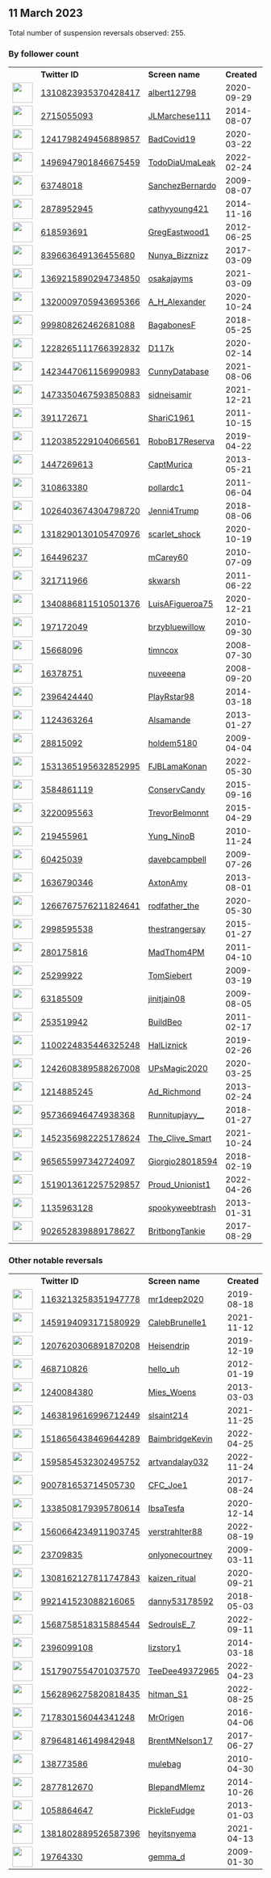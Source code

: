 
## 11 March 2023
Total number of suspension reversals observed: 255.

### By follower count
<table><tr><th></th><th align="left">Twitter ID</th><th align="left">Screen name</th>
<th align="left">Created</th><th align="left">Status</th><th align="left">Suspended</th><th align="left">Followers</th>
<tr><td><a href="https://pbs.twimg.com/profile_images/1346170289642725376/QjeO2NSL_normal.jpg"><img src="https://pbs.twimg.com/profile_images/1346170289642725376/QjeO2NSL_normal.jpg" width="40px" height="40px" align="center"/></a></td><td><a href="https://twitter.com/intent/user?user_id=1310823935370428417">1310823935370428417</a></td><td><a href="https://twitter.com/albert12798">albert12798</a></td><td>2020-09-29</td><td align="center"></td><td></td><td>478641</td></tr>
<tr><td><a href="https://pbs.twimg.com/profile_images/1276354162125668353/PS7KWbSJ_normal.jpg"><img src="https://pbs.twimg.com/profile_images/1276354162125668353/PS7KWbSJ_normal.jpg" width="40px" height="40px" align="center"/></a></td><td><a href="https://twitter.com/intent/user?user_id=2715055093">2715055093</a></td><td><a href="https://twitter.com/JLMarchese111">JLMarchese111</a></td><td>2014-08-07</td><td align="center">✔️</td><td></td><td>148255</td></tr>
<tr><td><a href="https://pbs.twimg.com/profile_images/1634447022421049344/Ygdd1I7d_normal.jpg"><img src="https://pbs.twimg.com/profile_images/1634447022421049344/Ygdd1I7d_normal.jpg" width="40px" height="40px" align="center"/></a></td><td><a href="https://twitter.com/intent/user?user_id=1241798249456889857">1241798249456889857</a></td><td><a href="https://twitter.com/BadCovid19">BadCovid19</a></td><td>2020-03-22</td><td align="center"></td><td>2022-12-08</td><td>39455</td></tr>
<tr><td><a href="https://pbs.twimg.com/profile_images/1531455874987970562/mD7Qh2aj_normal.jpg"><img src="https://pbs.twimg.com/profile_images/1531455874987970562/mD7Qh2aj_normal.jpg" width="40px" height="40px" align="center"/></a></td><td><a href="https://twitter.com/intent/user?user_id=1496947901846675459">1496947901846675459</a></td><td><a href="https://twitter.com/TodoDiaUmaLeak">TodoDiaUmaLeak</a></td><td>2022-02-24</td><td align="center"></td><td>2022-07-16</td><td>27671</td></tr>
<tr><td><a href="https://pbs.twimg.com/profile_images/1145422458406789120/Haqu6GpA_normal.jpg"><img src="https://pbs.twimg.com/profile_images/1145422458406789120/Haqu6GpA_normal.jpg" width="40px" height="40px" align="center"/></a></td><td><a href="https://twitter.com/intent/user?user_id=63748018">63748018</a></td><td><a href="https://twitter.com/SanchezBernardo">SanchezBernardo</a></td><td>2009-08-07</td><td align="center"></td><td></td><td>27341</td></tr>
<tr><td><a href="https://pbs.twimg.com/profile_images/1500403788372451330/ZEdXgHt7_normal.jpg"><img src="https://pbs.twimg.com/profile_images/1500403788372451330/ZEdXgHt7_normal.jpg" width="40px" height="40px" align="center"/></a></td><td><a href="https://twitter.com/intent/user?user_id=2878952945">2878952945</a></td><td><a href="https://twitter.com/cathyyoung421">cathyyoung421</a></td><td>2014-11-16</td><td align="center"></td><td>2022-03-12</td><td>14345</td></tr>
<tr><td><a href="https://pbs.twimg.com/profile_images/2348168931/aa532h7V_normal"><img src="https://pbs.twimg.com/profile_images/2348168931/aa532h7V_normal" width="40px" height="40px" align="center"/></a></td><td><a href="https://twitter.com/intent/user?user_id=618593691">618593691</a></td><td><a href="https://twitter.com/GregEastwood1">GregEastwood1</a></td><td>2012-06-25</td><td align="center"></td><td>2022-12-05</td><td>14314</td></tr>
<tr><td><a href="https://pbs.twimg.com/profile_images/1346631176837017612/Io-niBEk_normal.jpg"><img src="https://pbs.twimg.com/profile_images/1346631176837017612/Io-niBEk_normal.jpg" width="40px" height="40px" align="center"/></a></td><td><a href="https://twitter.com/intent/user?user_id=839663649136455680">839663649136455680</a></td><td><a href="https://twitter.com/Nunya_Bizznizz">Nunya_Bizznizz</a></td><td>2017-03-09</td><td align="center"></td><td></td><td>10930</td></tr>
<tr><td><a href="https://pbs.twimg.com/profile_images/1603633852462817281/cpnZbbCe_normal.jpg"><img src="https://pbs.twimg.com/profile_images/1603633852462817281/cpnZbbCe_normal.jpg" width="40px" height="40px" align="center"/></a></td><td><a href="https://twitter.com/intent/user?user_id=1369215890294734850">1369215890294734850</a></td><td><a href="https://twitter.com/osakajayms">osakajayms</a></td><td>2021-03-09</td><td align="center"></td><td>2023-02-22</td><td>7898</td></tr>
<tr><td><a href="https://pbs.twimg.com/profile_images/1629566162173321218/Ovc1RcHW_normal.jpg"><img src="https://pbs.twimg.com/profile_images/1629566162173321218/Ovc1RcHW_normal.jpg" width="40px" height="40px" align="center"/></a></td><td><a href="https://twitter.com/intent/user?user_id=1320009705943695366">1320009705943695366</a></td><td><a href="https://twitter.com/A_H_Alexander">A_H_Alexander</a></td><td>2020-10-24</td><td align="center"></td><td>2022-06-04</td><td>5434</td></tr>
<tr><td><a href="https://pbs.twimg.com/profile_images/1181239001660952576/9JyDGPDA_normal.jpg"><img src="https://pbs.twimg.com/profile_images/1181239001660952576/9JyDGPDA_normal.jpg" width="40px" height="40px" align="center"/></a></td><td><a href="https://twitter.com/intent/user?user_id=999808262462681088">999808262462681088</a></td><td><a href="https://twitter.com/BagabonesF">BagabonesF</a></td><td>2018-05-25</td><td align="center"></td><td></td><td>4979</td></tr>
<tr><td><a href="https://pbs.twimg.com/profile_images/1622385629282566146/YD1JeqxX_normal.jpg"><img src="https://pbs.twimg.com/profile_images/1622385629282566146/YD1JeqxX_normal.jpg" width="40px" height="40px" align="center"/></a></td><td><a href="https://twitter.com/intent/user?user_id=1228265111766392832">1228265111766392832</a></td><td><a href="https://twitter.com/D117k">D117k</a></td><td>2020-02-14</td><td align="center"></td><td>2023-02-13</td><td>4977</td></tr>
<tr><td><a href="https://pbs.twimg.com/profile_images/1587244139955064832/ygLmO79Q_normal.jpg"><img src="https://pbs.twimg.com/profile_images/1587244139955064832/ygLmO79Q_normal.jpg" width="40px" height="40px" align="center"/></a></td><td><a href="https://twitter.com/intent/user?user_id=1423447061156990983">1423447061156990983</a></td><td><a href="https://twitter.com/CunnyDatabase">CunnyDatabase</a></td><td>2021-08-06</td><td align="center"></td><td>2023-03-03</td><td>4223</td></tr>
<tr><td><a href="https://pbs.twimg.com/profile_images/1473351617311350795/Dw58P-Jw_normal.jpg"><img src="https://pbs.twimg.com/profile_images/1473351617311350795/Dw58P-Jw_normal.jpg" width="40px" height="40px" align="center"/></a></td><td><a href="https://twitter.com/intent/user?user_id=1473350467593850883">1473350467593850883</a></td><td><a href="https://twitter.com/sidneisamir">sidneisamir</a></td><td>2021-12-21</td><td align="center"></td><td>2022-09-12</td><td>3313</td></tr>
<tr><td><a href="https://pbs.twimg.com/profile_images/1099514563899412481/bW6LkuJw_normal.jpg"><img src="https://pbs.twimg.com/profile_images/1099514563899412481/bW6LkuJw_normal.jpg" width="40px" height="40px" align="center"/></a></td><td><a href="https://twitter.com/intent/user?user_id=391172671">391172671</a></td><td><a href="https://twitter.com/ShariC1961">ShariC1961</a></td><td>2011-10-15</td><td align="center"></td><td>2022-04-30</td><td>3009</td></tr>
<tr><td><a href="https://pbs.twimg.com/profile_images/1350131336485494789/a3bRvHS4_normal.jpg"><img src="https://pbs.twimg.com/profile_images/1350131336485494789/a3bRvHS4_normal.jpg" width="40px" height="40px" align="center"/></a></td><td><a href="https://twitter.com/intent/user?user_id=1120385229104066561">1120385229104066561</a></td><td><a href="https://twitter.com/RoboB17Reserva">RoboB17Reserva</a></td><td>2019-04-22</td><td align="center"></td><td>2022-10-13</td><td>2988</td></tr>
<tr><td><a href="https://pbs.twimg.com/profile_images/1110422194285273088/w30Tqb93_normal.png"><img src="https://pbs.twimg.com/profile_images/1110422194285273088/w30Tqb93_normal.png" width="40px" height="40px" align="center"/></a></td><td><a href="https://twitter.com/intent/user?user_id=1447269613">1447269613</a></td><td><a href="https://twitter.com/CaptMurica">CaptMurica</a></td><td>2013-05-21</td><td align="center"></td><td></td><td>2925</td></tr>
<tr><td><a href="https://pbs.twimg.com/profile_images/1138228724887904256/P1tVUTLj_normal.jpg"><img src="https://pbs.twimg.com/profile_images/1138228724887904256/P1tVUTLj_normal.jpg" width="40px" height="40px" align="center"/></a></td><td><a href="https://twitter.com/intent/user?user_id=310863380">310863380</a></td><td><a href="https://twitter.com/pollardc1">pollardc1</a></td><td>2011-06-04</td><td align="center"></td><td></td><td>2811</td></tr>
<tr><td><a href="https://pbs.twimg.com/profile_images/1290836222693212160/ImPEOOsI_normal.jpg"><img src="https://pbs.twimg.com/profile_images/1290836222693212160/ImPEOOsI_normal.jpg" width="40px" height="40px" align="center"/></a></td><td><a href="https://twitter.com/intent/user?user_id=1026403674304798720">1026403674304798720</a></td><td><a href="https://twitter.com/Jenni4Trump">Jenni4Trump</a></td><td>2018-08-06</td><td align="center"></td><td></td><td>2717</td></tr>
<tr><td><a href="https://pbs.twimg.com/profile_images/1574135347914674177/3u0T3yja_normal.jpg"><img src="https://pbs.twimg.com/profile_images/1574135347914674177/3u0T3yja_normal.jpg" width="40px" height="40px" align="center"/></a></td><td><a href="https://twitter.com/intent/user?user_id=1318290130105470976">1318290130105470976</a></td><td><a href="https://twitter.com/scarlet_shock">scarlet_shock</a></td><td>2020-10-19</td><td align="center"></td><td>2022-09-26</td><td>2649</td></tr>
<tr><td><a href="https://pbs.twimg.com/profile_images/1198038607853969408/B7H_rTmU_normal.jpg"><img src="https://pbs.twimg.com/profile_images/1198038607853969408/B7H_rTmU_normal.jpg" width="40px" height="40px" align="center"/></a></td><td><a href="https://twitter.com/intent/user?user_id=164496237">164496237</a></td><td><a href="https://twitter.com/mCarey60">mCarey60</a></td><td>2010-07-09</td><td align="center"></td><td></td><td>2634</td></tr>
<tr><td><a href="https://pbs.twimg.com/profile_images/1598962078483714050/wsxtaSHE_normal.jpg"><img src="https://pbs.twimg.com/profile_images/1598962078483714050/wsxtaSHE_normal.jpg" width="40px" height="40px" align="center"/></a></td><td><a href="https://twitter.com/intent/user?user_id=321711966">321711966</a></td><td><a href="https://twitter.com/skwarsh">skwarsh</a></td><td>2011-06-22</td><td align="center"></td><td>2023-02-01</td><td>2399</td></tr>
<tr><td><a href="https://pbs.twimg.com/profile_images/1415943133058277381/4qaJwDHc_normal.jpg"><img src="https://pbs.twimg.com/profile_images/1415943133058277381/4qaJwDHc_normal.jpg" width="40px" height="40px" align="center"/></a></td><td><a href="https://twitter.com/intent/user?user_id=1340886811510501376">1340886811510501376</a></td><td><a href="https://twitter.com/LuisAFigueroa75">LuisAFigueroa75</a></td><td>2020-12-21</td><td align="center"></td><td></td><td>2361</td></tr>
<tr><td><a href="https://pbs.twimg.com/profile_images/1333519068326809600/rN2LJLw0_normal.jpg"><img src="https://pbs.twimg.com/profile_images/1333519068326809600/rN2LJLw0_normal.jpg" width="40px" height="40px" align="center"/></a></td><td><a href="https://twitter.com/intent/user?user_id=197172049">197172049</a></td><td><a href="https://twitter.com/brzybluewillow">brzybluewillow</a></td><td>2010-09-30</td><td align="center"></td><td>2022-12-21</td><td>2286</td></tr>
<tr><td><a href="https://pbs.twimg.com/profile_images/1627788352685473798/9jEgcWjM_normal.png"><img src="https://pbs.twimg.com/profile_images/1627788352685473798/9jEgcWjM_normal.png" width="40px" height="40px" align="center"/></a></td><td><a href="https://twitter.com/intent/user?user_id=15668096">15668096</a></td><td><a href="https://twitter.com/timncox">timncox</a></td><td>2008-07-30</td><td align="center"></td><td>2023-02-26</td><td>2273</td></tr>
<tr><td><a href="https://pbs.twimg.com/profile_images/1320501812189896705/7dLdbPgv_normal.jpg"><img src="https://pbs.twimg.com/profile_images/1320501812189896705/7dLdbPgv_normal.jpg" width="40px" height="40px" align="center"/></a></td><td><a href="https://twitter.com/intent/user?user_id=16378751">16378751</a></td><td><a href="https://twitter.com/nuveeena">nuveeena</a></td><td>2008-09-20</td><td align="center"></td><td>2022-10-29</td><td>2112</td></tr>
<tr><td><a href="https://pbs.twimg.com/profile_images/1499765759395958792/j1ItGraI_normal.png"><img src="https://pbs.twimg.com/profile_images/1499765759395958792/j1ItGraI_normal.png" width="40px" height="40px" align="center"/></a></td><td><a href="https://twitter.com/intent/user?user_id=2396424440">2396424440</a></td><td><a href="https://twitter.com/PlayRstar98">PlayRstar98</a></td><td>2014-03-18</td><td align="center"></td><td>2022-08-15</td><td>1969</td></tr>
<tr><td><a href="https://pbs.twimg.com/profile_images/1448218186663485453/tIFu_G6Y_normal.jpg"><img src="https://pbs.twimg.com/profile_images/1448218186663485453/tIFu_G6Y_normal.jpg" width="40px" height="40px" align="center"/></a></td><td><a href="https://twitter.com/intent/user?user_id=1124363264">1124363264</a></td><td><a href="https://twitter.com/Alsamande">Alsamande</a></td><td>2013-01-27</td><td align="center"></td><td>2022-04-23</td><td>1935</td></tr>
<tr><td><a href="https://pbs.twimg.com/profile_images/1313567424155975680/svlaPddL_normal.jpg"><img src="https://pbs.twimg.com/profile_images/1313567424155975680/svlaPddL_normal.jpg" width="40px" height="40px" align="center"/></a></td><td><a href="https://twitter.com/intent/user?user_id=28815092">28815092</a></td><td><a href="https://twitter.com/holdem5180">holdem5180</a></td><td>2009-04-04</td><td align="center"></td><td></td><td>1915</td></tr>
<tr><td><a href="https://pbs.twimg.com/profile_images/1604249537832521728/ENmisMdu_normal.jpg"><img src="https://pbs.twimg.com/profile_images/1604249537832521728/ENmisMdu_normal.jpg" width="40px" height="40px" align="center"/></a></td><td><a href="https://twitter.com/intent/user?user_id=1531365195632852995">1531365195632852995</a></td><td><a href="https://twitter.com/FJBLamaKonan">FJBLamaKonan</a></td><td>2022-05-30</td><td align="center"></td><td>2023-02-13</td><td>1908</td></tr>
<tr><td><a href="https://pbs.twimg.com/profile_images/1098267017503739904/D6swT4tI_normal.jpg"><img src="https://pbs.twimg.com/profile_images/1098267017503739904/D6swT4tI_normal.jpg" width="40px" height="40px" align="center"/></a></td><td><a href="https://twitter.com/intent/user?user_id=3584861119">3584861119</a></td><td><a href="https://twitter.com/ConservCandy">ConservCandy</a></td><td>2015-09-16</td><td align="center"></td><td></td><td>1678</td></tr>
<tr><td><a href="https://pbs.twimg.com/profile_images/1363272945603346433/2SA_yRet_normal.jpg"><img src="https://pbs.twimg.com/profile_images/1363272945603346433/2SA_yRet_normal.jpg" width="40px" height="40px" align="center"/></a></td><td><a href="https://twitter.com/intent/user?user_id=3220095563">3220095563</a></td><td><a href="https://twitter.com/TrevorBelmonnt">TrevorBelmonnt</a></td><td>2015-04-29</td><td align="center">🔒</td><td></td><td>1639</td></tr>
<tr><td><a href="https://pbs.twimg.com/profile_images/1357173694985097218/pg8phSM5_normal.jpg"><img src="https://pbs.twimg.com/profile_images/1357173694985097218/pg8phSM5_normal.jpg" width="40px" height="40px" align="center"/></a></td><td><a href="https://twitter.com/intent/user?user_id=219455961">219455961</a></td><td><a href="https://twitter.com/Yung_NinoB">Yung_NinoB</a></td><td>2010-11-24</td><td align="center"></td><td>2023-01-25</td><td>1605</td></tr>
<tr><td><a href="https://pbs.twimg.com/profile_images/1130020310026088448/i5uFfxeN_normal.jpg"><img src="https://pbs.twimg.com/profile_images/1130020310026088448/i5uFfxeN_normal.jpg" width="40px" height="40px" align="center"/></a></td><td><a href="https://twitter.com/intent/user?user_id=60425039">60425039</a></td><td><a href="https://twitter.com/davebcampbell">davebcampbell</a></td><td>2009-07-26</td><td align="center"></td><td></td><td>1297</td></tr>
<tr><td><a href="https://pbs.twimg.com/profile_images/1584041915997048832/RV7yQMvj_normal.jpg"><img src="https://pbs.twimg.com/profile_images/1584041915997048832/RV7yQMvj_normal.jpg" width="40px" height="40px" align="center"/></a></td><td><a href="https://twitter.com/intent/user?user_id=1636790346">1636790346</a></td><td><a href="https://twitter.com/AxtonAmy">AxtonAmy</a></td><td>2013-08-01</td><td align="center"></td><td>2022-11-20</td><td>1239</td></tr>
<tr><td><a href="https://pbs.twimg.com/profile_images/1266943660450603008/5WzfdiLv_normal.jpg"><img src="https://pbs.twimg.com/profile_images/1266943660450603008/5WzfdiLv_normal.jpg" width="40px" height="40px" align="center"/></a></td><td><a href="https://twitter.com/intent/user?user_id=1266767576211824641">1266767576211824641</a></td><td><a href="https://twitter.com/rodfather_the">rodfather_the</a></td><td>2020-05-30</td><td align="center"></td><td></td><td>1213</td></tr>
<tr><td><a href="https://pbs.twimg.com/profile_images/1600074199145521152/eLI72w1C_normal.jpg"><img src="https://pbs.twimg.com/profile_images/1600074199145521152/eLI72w1C_normal.jpg" width="40px" height="40px" align="center"/></a></td><td><a href="https://twitter.com/intent/user?user_id=2998595538">2998595538</a></td><td><a href="https://twitter.com/thestrangersay">thestrangersay</a></td><td>2015-01-27</td><td align="center"></td><td>2022-12-06</td><td>1055</td></tr>
<tr><td><a href="https://pbs.twimg.com/profile_images/1549800067686699010/X6wSnreS_normal.jpg"><img src="https://pbs.twimg.com/profile_images/1549800067686699010/X6wSnreS_normal.jpg" width="40px" height="40px" align="center"/></a></td><td><a href="https://twitter.com/intent/user?user_id=280175816">280175816</a></td><td><a href="https://twitter.com/MadThom4PM">MadThom4PM</a></td><td>2011-04-10</td><td align="center"></td><td>2022-10-21</td><td>1012</td></tr>
<tr><td><a href="https://pbs.twimg.com/profile_images/3250115850/c897522917e7e78cbd0bf793332277ad_normal.jpeg"><img src="https://pbs.twimg.com/profile_images/3250115850/c897522917e7e78cbd0bf793332277ad_normal.jpeg" width="40px" height="40px" align="center"/></a></td><td><a href="https://twitter.com/intent/user?user_id=25299922">25299922</a></td><td><a href="https://twitter.com/TomSiebert">TomSiebert</a></td><td>2009-03-19</td><td align="center"></td><td></td><td>1009</td></tr>
<tr><td><a href="https://pbs.twimg.com/profile_images/1519505558247993344/70IFMaPN_normal.jpg"><img src="https://pbs.twimg.com/profile_images/1519505558247993344/70IFMaPN_normal.jpg" width="40px" height="40px" align="center"/></a></td><td><a href="https://twitter.com/intent/user?user_id=63185509">63185509</a></td><td><a href="https://twitter.com/jinitjain08">jinitjain08</a></td><td>2009-08-05</td><td align="center"></td><td>2022-05-13</td><td>990</td></tr>
<tr><td><a href="https://pbs.twimg.com/profile_images/1609827891444850688/Fz_ZeIl2_normal.jpg"><img src="https://pbs.twimg.com/profile_images/1609827891444850688/Fz_ZeIl2_normal.jpg" width="40px" height="40px" align="center"/></a></td><td><a href="https://twitter.com/intent/user?user_id=253519942">253519942</a></td><td><a href="https://twitter.com/BuildBeo">BuildBeo</a></td><td>2011-02-17</td><td align="center"></td><td>2023-02-16</td><td>940</td></tr>
<tr><td><a href="https://pbs.twimg.com/profile_images/1187196010273095683/kQQM-b9M_normal.jpg"><img src="https://pbs.twimg.com/profile_images/1187196010273095683/kQQM-b9M_normal.jpg" width="40px" height="40px" align="center"/></a></td><td><a href="https://twitter.com/intent/user?user_id=1100224835446325248">1100224835446325248</a></td><td><a href="https://twitter.com/HalLiznick">HalLiznick</a></td><td>2019-02-26</td><td align="center"></td><td></td><td>932</td></tr>
<tr><td><a href="https://pbs.twimg.com/profile_images/1242628196090007552/mZJb4cND_normal.jpg"><img src="https://pbs.twimg.com/profile_images/1242628196090007552/mZJb4cND_normal.jpg" width="40px" height="40px" align="center"/></a></td><td><a href="https://twitter.com/intent/user?user_id=1242608389588267008">1242608389588267008</a></td><td><a href="https://twitter.com/UPsMagic2020">UPsMagic2020</a></td><td>2020-03-25</td><td align="center"></td><td></td><td>851</td></tr>
<tr><td><a href="https://pbs.twimg.com/profile_images/1471918931292139530/c2NJQZ7z_normal.jpg"><img src="https://pbs.twimg.com/profile_images/1471918931292139530/c2NJQZ7z_normal.jpg" width="40px" height="40px" align="center"/></a></td><td><a href="https://twitter.com/intent/user?user_id=1214885245">1214885245</a></td><td><a href="https://twitter.com/Ad_Richmond">Ad_Richmond</a></td><td>2013-02-24</td><td align="center"></td><td>2022-08-07</td><td>843</td></tr>
<tr><td><a href="https://pbs.twimg.com/profile_images/1634040466965508098/r-RiJSAr_normal.jpg"><img src="https://pbs.twimg.com/profile_images/1634040466965508098/r-RiJSAr_normal.jpg" width="40px" height="40px" align="center"/></a></td><td><a href="https://twitter.com/intent/user?user_id=957366946474938368">957366946474938368</a></td><td><a href="https://twitter.com/Runnitupjayy__">Runnitupjayy__</a></td><td>2018-01-27</td><td align="center"></td><td>2022-03-23</td><td>789</td></tr>
<tr><td><a href="https://pbs.twimg.com/profile_images/1576857714243903488/uNFDM8fq_normal.jpg"><img src="https://pbs.twimg.com/profile_images/1576857714243903488/uNFDM8fq_normal.jpg" width="40px" height="40px" align="center"/></a></td><td><a href="https://twitter.com/intent/user?user_id=1452356982225178624">1452356982225178624</a></td><td><a href="https://twitter.com/The_Clive_Smart">The_Clive_Smart</a></td><td>2021-10-24</td><td align="center"></td><td>2022-10-25</td><td>788</td></tr>
<tr><td><a href="https://pbs.twimg.com/profile_images/1632823391311785987/gDSnd2uS_normal.jpg"><img src="https://pbs.twimg.com/profile_images/1632823391311785987/gDSnd2uS_normal.jpg" width="40px" height="40px" align="center"/></a></td><td><a href="https://twitter.com/intent/user?user_id=965655997342724097">965655997342724097</a></td><td><a href="https://twitter.com/Giorgio28018594">Giorgio28018594</a></td><td>2018-02-19</td><td align="center"></td><td></td><td>738</td></tr>
<tr><td><a href="https://pbs.twimg.com/profile_images/1593310758577782784/51wyAGyA_normal.jpg"><img src="https://pbs.twimg.com/profile_images/1593310758577782784/51wyAGyA_normal.jpg" width="40px" height="40px" align="center"/></a></td><td><a href="https://twitter.com/intent/user?user_id=1519013612257529857">1519013612257529857</a></td><td><a href="https://twitter.com/Proud_Unionist1">Proud_Unionist1</a></td><td>2022-04-26</td><td align="center"></td><td>2022-12-09</td><td>696</td></tr>
<tr><td><a href="https://pbs.twimg.com/profile_images/1056304571331567617/PgU6WV_v_normal.jpg"><img src="https://pbs.twimg.com/profile_images/1056304571331567617/PgU6WV_v_normal.jpg" width="40px" height="40px" align="center"/></a></td><td><a href="https://twitter.com/intent/user?user_id=1135963128">1135963128</a></td><td><a href="https://twitter.com/spookyweebtrash">spookyweebtrash</a></td><td>2013-01-31</td><td align="center">🔒</td><td></td><td>649</td></tr>
<tr><td><a href="https://pbs.twimg.com/profile_images/1510139783946907649/WrRpESGK_normal.jpg"><img src="https://pbs.twimg.com/profile_images/1510139783946907649/WrRpESGK_normal.jpg" width="40px" height="40px" align="center"/></a></td><td><a href="https://twitter.com/intent/user?user_id=902652839889178627">902652839889178627</a></td><td><a href="https://twitter.com/BritbongTankie">BritbongTankie</a></td><td>2017-08-29</td><td align="center"></td><td>2022-05-29</td><td>633</td></tr>
</table>

### Other notable reversals
<table><tr><th></th><th align="left">Twitter ID</th><th align="left">Screen name</th>
<th align="left">Created</th><th align="left">Status</th><th align="left">Suspended</th><th align="left">Followers</th>
<tr><td><a href="https://pbs.twimg.com/profile_images/1223426361794211841/vONdef5Y_normal.jpg"><img src="https://pbs.twimg.com/profile_images/1223426361794211841/vONdef5Y_normal.jpg" width="40px" height="40px" align="center"/></a></td><td><a href="https://twitter.com/intent/user?user_id=1163213258351947778">1163213258351947778</a></td><td><a href="https://twitter.com/mr1deep2020">mr1deep2020</a></td><td>2019-08-18</td><td align="center"></td><td>2022-12-11</td><td>590</td></tr>
<tr><td><a href="https://pbs.twimg.com/profile_images/1601664722557755393/_MH1-T7M_normal.jpg"><img src="https://pbs.twimg.com/profile_images/1601664722557755393/_MH1-T7M_normal.jpg" width="40px" height="40px" align="center"/></a></td><td><a href="https://twitter.com/intent/user?user_id=1459194093171580929">1459194093171580929</a></td><td><a href="https://twitter.com/CalebBrunelle1">CalebBrunelle1</a></td><td>2021-11-12</td><td align="center"></td><td>2023-02-14</td><td>239</td></tr>
<tr><td><a href="https://pbs.twimg.com/profile_images/1576317308796018690/RtVQ7B5R_normal.jpg"><img src="https://pbs.twimg.com/profile_images/1576317308796018690/RtVQ7B5R_normal.jpg" width="40px" height="40px" align="center"/></a></td><td><a href="https://twitter.com/intent/user?user_id=1207620306891870208">1207620306891870208</a></td><td><a href="https://twitter.com/Heisendrip">Heisendrip</a></td><td>2019-12-19</td><td align="center"></td><td>2022-11-03</td><td>159</td></tr>
<tr><td><a href="https://pbs.twimg.com/profile_images/519176229899866113/G41QD_nL_normal.jpeg"><img src="https://pbs.twimg.com/profile_images/519176229899866113/G41QD_nL_normal.jpeg" width="40px" height="40px" align="center"/></a></td><td><a href="https://twitter.com/intent/user?user_id=468710826">468710826</a></td><td><a href="https://twitter.com/hello_uh">hello_uh</a></td><td>2012-01-19</td><td align="center"></td><td>2022-12-14</td><td>72</td></tr>
<tr><td><a href="https://pbs.twimg.com/profile_images/1608461832183844870/N9EEVlI9_normal.jpg"><img src="https://pbs.twimg.com/profile_images/1608461832183844870/N9EEVlI9_normal.jpg" width="40px" height="40px" align="center"/></a></td><td><a href="https://twitter.com/intent/user?user_id=1240084380">1240084380</a></td><td><a href="https://twitter.com/Mies_Woens">Mies_Woens</a></td><td>2013-03-03</td><td align="center"></td><td>2023-02-24</td><td>0</td></tr>
<tr><td><a href="https://pbs.twimg.com/profile_images/1593108448727678977/oYpIvER2_normal.jpg"><img src="https://pbs.twimg.com/profile_images/1593108448727678977/oYpIvER2_normal.jpg" width="40px" height="40px" align="center"/></a></td><td><a href="https://twitter.com/intent/user?user_id=1463819616996712449">1463819616996712449</a></td><td><a href="https://twitter.com/slsaint214">slsaint214</a></td><td>2021-11-25</td><td align="center"></td><td>2022-12-13</td><td>273</td></tr>
<tr><td><a href="https://pbs.twimg.com/profile_images/1554908949257900032/eUQTS9KG_normal.jpg"><img src="https://pbs.twimg.com/profile_images/1554908949257900032/eUQTS9KG_normal.jpg" width="40px" height="40px" align="center"/></a></td><td><a href="https://twitter.com/intent/user?user_id=1518656438469644289">1518656438469644289</a></td><td><a href="https://twitter.com/BaimbridgeKevin">BaimbridgeKevin</a></td><td>2022-04-25</td><td align="center"></td><td>2022-12-03</td><td>419</td></tr>
<tr><td><a href="https://pbs.twimg.com/profile_images/1595921416750342145/px2gypK0_normal.jpg"><img src="https://pbs.twimg.com/profile_images/1595921416750342145/px2gypK0_normal.jpg" width="40px" height="40px" align="center"/></a></td><td><a href="https://twitter.com/intent/user?user_id=1595854532302495752">1595854532302495752</a></td><td><a href="https://twitter.com/artvandalay032">artvandalay032</a></td><td>2022-11-24</td><td align="center"></td><td>2022-11-30</td><td>7</td></tr>
<tr><td><a href="https://pbs.twimg.com/profile_images/1600168401174945792/82rD8Rva_normal.jpg"><img src="https://pbs.twimg.com/profile_images/1600168401174945792/82rD8Rva_normal.jpg" width="40px" height="40px" align="center"/></a></td><td><a href="https://twitter.com/intent/user?user_id=900781653714505730">900781653714505730</a></td><td><a href="https://twitter.com/CFC_Joe1">CFC_Joe1</a></td><td>2017-08-24</td><td align="center"></td><td>2022-12-15</td><td>627</td></tr>
<tr><td><a href="https://pbs.twimg.com/profile_images/1443786498696941568/3yPnGOxS_normal.jpg"><img src="https://pbs.twimg.com/profile_images/1443786498696941568/3yPnGOxS_normal.jpg" width="40px" height="40px" align="center"/></a></td><td><a href="https://twitter.com/intent/user?user_id=1338508179395780614">1338508179395780614</a></td><td><a href="https://twitter.com/IbsaTesfa">IbsaTesfa</a></td><td>2020-12-14</td><td align="center"></td><td>2022-12-16</td><td>237</td></tr>
<tr><td><a href="https://pbs.twimg.com/profile_images/1595299663061606401/6c1P8aIf_normal.jpg"><img src="https://pbs.twimg.com/profile_images/1595299663061606401/6c1P8aIf_normal.jpg" width="40px" height="40px" align="center"/></a></td><td><a href="https://twitter.com/intent/user?user_id=1560664234911903745">1560664234911903745</a></td><td><a href="https://twitter.com/verstrahlter88">verstrahlter88</a></td><td>2022-08-19</td><td align="center"></td><td>2022-11-30</td><td>605</td></tr>
<tr><td><a href="https://pbs.twimg.com/profile_images/1562998194933571584/pVpQYrOA_normal.jpg"><img src="https://pbs.twimg.com/profile_images/1562998194933571584/pVpQYrOA_normal.jpg" width="40px" height="40px" align="center"/></a></td><td><a href="https://twitter.com/intent/user?user_id=23709835">23709835</a></td><td><a href="https://twitter.com/onlyonecourtney">onlyonecourtney</a></td><td>2009-03-11</td><td align="center"></td><td>2022-11-28</td><td>86</td></tr>
<tr><td><a href="https://pbs.twimg.com/profile_images/1591967457140514816/cUiXnJHj_normal.jpg"><img src="https://pbs.twimg.com/profile_images/1591967457140514816/cUiXnJHj_normal.jpg" width="40px" height="40px" align="center"/></a></td><td><a href="https://twitter.com/intent/user?user_id=1308162127811747843">1308162127811747843</a></td><td><a href="https://twitter.com/kaizen_ritual">kaizen_ritual</a></td><td>2020-09-21</td><td align="center"></td><td>2022-11-21</td><td>27</td></tr>
<tr><td><a href="https://pbs.twimg.com/profile_images/1382128414652571650/nvVvnRdp_normal.jpg"><img src="https://pbs.twimg.com/profile_images/1382128414652571650/nvVvnRdp_normal.jpg" width="40px" height="40px" align="center"/></a></td><td><a href="https://twitter.com/intent/user?user_id=992141523088216065">992141523088216065</a></td><td><a href="https://twitter.com/danny53178592">danny53178592</a></td><td>2018-05-03</td><td align="center"></td><td>2023-02-21</td><td>68</td></tr>
<tr><td><a href="https://pbs.twimg.com/profile_images/1568758948336992259/5m8pgJBp_normal.jpg"><img src="https://pbs.twimg.com/profile_images/1568758948336992259/5m8pgJBp_normal.jpg" width="40px" height="40px" align="center"/></a></td><td><a href="https://twitter.com/intent/user?user_id=1568758518315884544">1568758518315884544</a></td><td><a href="https://twitter.com/SedroulsE_7">SedroulsE_7</a></td><td>2022-09-11</td><td align="center"></td><td>2023-02-15</td><td>27</td></tr>
<tr><td><a href="https://abs.twimg.com/sticky/default_profile_images/default_profile_normal.png"><img src="https://abs.twimg.com/sticky/default_profile_images/default_profile_normal.png" width="40px" height="40px" align="center"/></a></td><td><a href="https://twitter.com/intent/user?user_id=2396099108">2396099108</a></td><td><a href="https://twitter.com/lizstory1">lizstory1</a></td><td>2014-03-18</td><td align="center"></td><td>2023-02-09</td><td>7</td></tr>
<tr><td><a href="https://pbs.twimg.com/profile_images/1522941891410645000/rgqrS_bA_normal.jpg"><img src="https://pbs.twimg.com/profile_images/1522941891410645000/rgqrS_bA_normal.jpg" width="40px" height="40px" align="center"/></a></td><td><a href="https://twitter.com/intent/user?user_id=1517907554701037570">1517907554701037570</a></td><td><a href="https://twitter.com/TeeDee49372965">TeeDee49372965</a></td><td>2022-04-23</td><td align="center"></td><td>2023-01-11</td><td>0</td></tr>
<tr><td><a href="https://pbs.twimg.com/profile_images/1562898391604027392/qiu-MD4K_normal.jpg"><img src="https://pbs.twimg.com/profile_images/1562898391604027392/qiu-MD4K_normal.jpg" width="40px" height="40px" align="center"/></a></td><td><a href="https://twitter.com/intent/user?user_id=1562896275820818435">1562896275820818435</a></td><td><a href="https://twitter.com/hitman_S1">hitman_S1</a></td><td>2022-08-25</td><td align="center"></td><td>2022-12-17</td><td>28</td></tr>
<tr><td><a href="https://pbs.twimg.com/profile_images/1579964097428348928/B5pf_g_v_normal.jpg"><img src="https://pbs.twimg.com/profile_images/1579964097428348928/B5pf_g_v_normal.jpg" width="40px" height="40px" align="center"/></a></td><td><a href="https://twitter.com/intent/user?user_id=717830156044341248">717830156044341248</a></td><td><a href="https://twitter.com/MrOrigen">MrOrigen</a></td><td>2016-04-06</td><td align="center"></td><td>2022-12-03</td><td>10</td></tr>
<tr><td><a href="https://abs.twimg.com/sticky/default_profile_images/default_profile_normal.png"><img src="https://abs.twimg.com/sticky/default_profile_images/default_profile_normal.png" width="40px" height="40px" align="center"/></a></td><td><a href="https://twitter.com/intent/user?user_id=879648146149842948">879648146149842948</a></td><td><a href="https://twitter.com/BrentMNelson17">BrentMNelson17</a></td><td>2017-06-27</td><td align="center"></td><td>2023-02-09</td><td>0</td></tr>
<tr><td><a href="https://pbs.twimg.com/profile_images/844163411567099905/_q9VufRh_normal.jpg"><img src="https://pbs.twimg.com/profile_images/844163411567099905/_q9VufRh_normal.jpg" width="40px" height="40px" align="center"/></a></td><td><a href="https://twitter.com/intent/user?user_id=138773586">138773586</a></td><td><a href="https://twitter.com/mulebag">mulebag</a></td><td>2010-04-30</td><td align="center"></td><td>2022-12-02</td><td>51</td></tr>
<tr><td><a href="https://pbs.twimg.com/profile_images/1347220510963326979/9MlF26C9_normal.jpg"><img src="https://pbs.twimg.com/profile_images/1347220510963326979/9MlF26C9_normal.jpg" width="40px" height="40px" align="center"/></a></td><td><a href="https://twitter.com/intent/user?user_id=2877812670">2877812670</a></td><td><a href="https://twitter.com/BlepandMlemz">BlepandMlemz</a></td><td>2014-10-26</td><td align="center"></td><td>2023-02-09</td><td>3</td></tr>
<tr><td><a href="https://pbs.twimg.com/profile_images/1466175914446929920/P87-M4Bd_normal.jpg"><img src="https://pbs.twimg.com/profile_images/1466175914446929920/P87-M4Bd_normal.jpg" width="40px" height="40px" align="center"/></a></td><td><a href="https://twitter.com/intent/user?user_id=1058864647">1058864647</a></td><td><a href="https://twitter.com/PickleFudge">PickleFudge</a></td><td>2013-01-03</td><td align="center"></td><td>2023-02-09</td><td>2</td></tr>
<tr><td><a href="https://pbs.twimg.com/profile_images/1587988619746332674/YCC9PecF_normal.jpg"><img src="https://pbs.twimg.com/profile_images/1587988619746332674/YCC9PecF_normal.jpg" width="40px" height="40px" align="center"/></a></td><td><a href="https://twitter.com/intent/user?user_id=1381802889526587396">1381802889526587396</a></td><td><a href="https://twitter.com/heyitsnyema">heyitsnyema</a></td><td>2021-04-13</td><td align="center"></td><td>2022-11-29</td><td>91</td></tr>
<tr><td><a href="https://pbs.twimg.com/profile_images/1067054057079152645/xGxVSUcC_normal.jpg"><img src="https://pbs.twimg.com/profile_images/1067054057079152645/xGxVSUcC_normal.jpg" width="40px" height="40px" align="center"/></a></td><td><a href="https://twitter.com/intent/user?user_id=19764330">19764330</a></td><td><a href="https://twitter.com/gemma_d">gemma_d</a></td><td>2009-01-30</td><td align="center">🔒</td><td>2023-02-10</td><td>1</td></tr>
</table>

